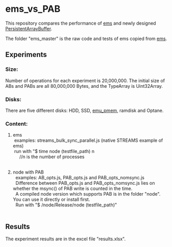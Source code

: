 # ems_vs_PAB

This repository compares the performance of [ems](https://www.npmjs.com/package/ems) and newly designed [PersistentArrayBuffer](https://github.com/how759/quicklake-js/blob/master/src/pab_doc.md).

The folder "ems_master" is the raw code and tests of ems copied from  [ems](https://github.com/SyntheticSemantics/ems).

## Experiments

### Size:
  Number of operations for each experiment is 20,000,000. 
  The initial size of ABs and PABs are all 80,000,000 Bytes, and the TypeArray is Uint32Array.
	
### Disks:
  There are five different disks: HDD, SSD, [emu_pmem](http://pmem.io/2016/02/22/pm-emulation.html), ramdisk and Optane.

### Content:
1.  ems <br>
  examples: streams_bulk_sync_parallel.js (native STREAMS example of ems) <br>
  run with "$ time node (testfile_path) n  <br>     
  //n is the number of processes <br>  

2.  node with PAB <br>  
  examples: AB_opts.js, PAB_opts.js and PAB_opts_nomsync.js <br>  
  Difference between PAB_opts.js and PAB_opts_nomsync.js lies on whether the msync() of PAB write is counted in the time. <br>  
  A compiled node version which supports PAB is in the folder "node". You can use it directly or install first. <br>  
  Run with "$ /node/Release/node (testfile_path)" <br>  

## Results
The experiment results are in the excel file "results.xlsx".
